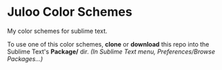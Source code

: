 # Juloo Color Schemes

My color schemes for sublime text.

To use one of this color schemes, **clone** or **download** this repo into the Sublime Text's **Package/** dir.
_(In Sublime Text menu, Preferences/Browse Packages...)_
